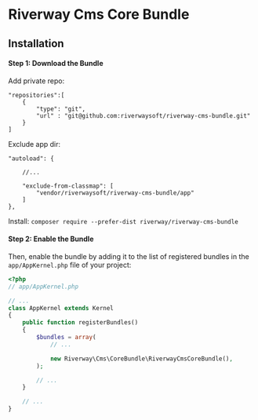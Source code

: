 Riverway Cms Core Bundle
========================

Installation
------------
#### Step 1: Download the Bundle
Add private repo:
```
"repositories":[
    {
        "type": "git",
        "url" : "git@github.com:riverwaysoft/riverway-cms-bundle.git"
    }
]

```
Exclude app dir:
```
"autoload": {

    //...

    "exclude-from-classmap": [
        "vendor/riverwaysoft/riverway-cms-bundle/app"
    ]
},
 ```

Install:
```composer require --prefer-dist riverway/riverway-cms-bundle```

#### Step 2: Enable the Bundle

Then, enable the bundle by adding it to the list of registered bundles
in the `app/AppKernel.php` file of your project:

```php
<?php
// app/AppKernel.php

// ...
class AppKernel extends Kernel
{
    public function registerBundles()
    {
        $bundles = array(
            // ...

            new Riverway\Cms\CoreBundle\RiverwayCmsCoreBundle(),
        );

        // ...
    }

    // ...
}
```